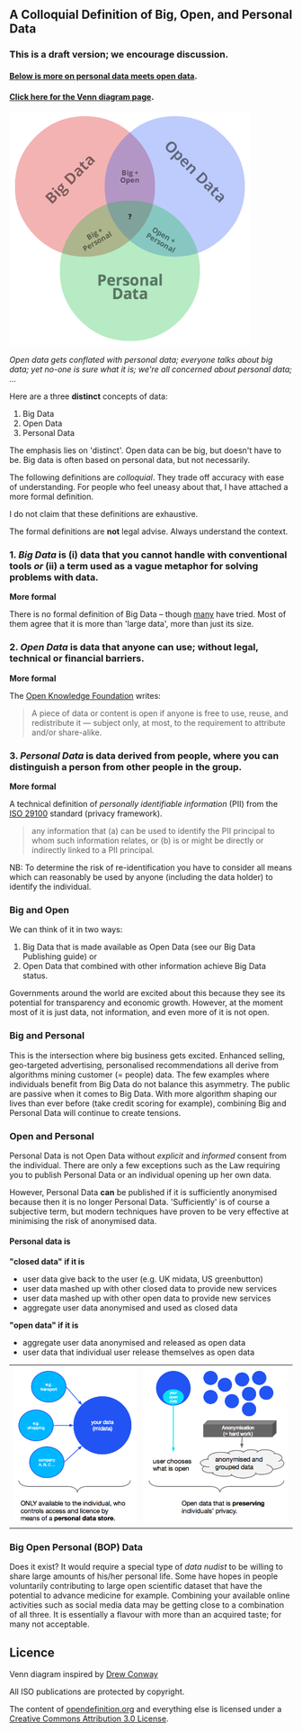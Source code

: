A Colloquial Definition of Big, Open, and Personal Data
-----------

### This is a draft version; we encourage discussion.


#### [Below is more on personal data meets open data](https://github.com/theodi/data-definitions#open-and-personal).

#### [Click here for the Venn diagram page](http://theodi.github.io/data-definitions).
![Venn diagram](img/venn.png "Venn diagram")


*Open data gets conflated with personal data; everyone talks about big data; yet no-one is sure what it is; we're all concerned about personal data; …* 

Here are a three **distinct** concepts of data:

1. Big Data
2. Open Data
3. Personal Data

The emphasis lies on 'distinct'. Open data can be big, but doesn't have to be. Big data is often based on personal data, but not necessarily.  
 
The following definitions are *colloquial*. They trade off accuracy with ease of understanding. For people who feel uneasy about that, I have attached a more formal definition. 

I do not claim that these definitions are exhaustive. 

The formal definitions are **not** legal advise. Always understand the context. 


### 1. *Big Data* is (i) data that you cannot handle with conventional tools *or* (ii) a term used as a vague metaphor for solving problems with data.


**More formal**

There is no formal definition of Big Data – though [many](http://www.opentracker.net/article/definitions-big-data) have tried. Most of them agree that it is more than 'large data', more than just its size.


### 2. *Open Data* is data that anyone can use; without legal, technical or financial barriers.

**More formal**

The [Open Knowledge Foundation](http://opendefinition.org/) writes: 

>A piece of data or content is open if anyone is free to use, reuse, and redistribute it — subject only, at most, to the requirement to attribute and/or share-alike.


### 3. *Personal Data* is data derived from people, where you can distinguish a person from other people in the group.

**More formal**

A technical definition of *personally identifiable information* (PII) from the [ISO 29100](http://www.iso.org/iso/home/store/catalogue_tc/catalogue_detail.htm?csnumber=45123) standard (privacy framework).
> any information that (a) can be used to identify the PII principal to whom such information relates, or (b) is or might be directly or indirectly linked to a PII principal. 

NB: To determine the risk of re-identification you have to consider all means which can reasonably be used by anyone (including the data holder) to identify the individual. 
 

### Big and Open
We can think of it in two ways:

1. Big Data that is made available as Open Data (see our Big Data Publishing guide) or
2. Open Data that combined with other information achieve Big Data status.

Governments around the world are excited about this because they see its potential for transparency and economic growth. However, at the moment most of it is just data, not information, and even more of it is not open.


### Big and Personal 

This is the intersection where big business gets excited. Enhanced selling, geo-targeted advertising, personalised recommendations all derive from algorithms mining customer (= people) data. The few examples where individuals benefit from Big Data do not balance this asymmetry. The public are passive when it comes to Big Data. With more algorithm shaping our lives than ever before (take credit scoring for example), combining Big and Personal Data will continue to create tensions.

### Open and Personal
Personal Data is not Open Data without *explicit* and *informed* consent from the individual. There are only a few exceptions such as the Law requiring you to publish Personal Data or an individual opening up her own data.

However, Personal Data **can** be published if it is sufficiently anonymised because then it is no longer Personal Data. 'Sufficiently' is of course a subjective term, but modern techniques have proven to be very effective at minimising the risk of anonymised data.

#### Personal data is

**"closed data" if it is**

* user data give back to the user (e.g. UK midata, US greenbutton) 
* user data mashed up with other closed data to provide new services
* user data mashed up with other open data to provide new services
* aggregate user data anonymised and used as closed data     

**"open data" if it is**

* aggregate user data anonymised and released as open data
* user data that individual user release themselves as open data

<table id="open-personal" border="0" cellspacing="0" cellpadding="0">
<tr>
<td class="align-center"><img src="img/open-personal-1.png"/></td>
<td class="align-center"><img src="img/open-personal-2.png"/></td>
</tr>
</table>


### Big Open Personal (BOP) Data 

Does it exist? It would require a special type of *data nudist* to be willing to share large amounts of his/her personal life. Some have hopes in people voluntarily contributing to large open scientific dataset that have the potential to advance medicine for example. Combining your available online activities such as social media data may be getting close to a combination of all three. It is essentially a flavour with more than an acquired taste; for many not acceptable.



## Licence

Venn diagram inspired by [Drew Conway](http://www.drewconway.com)

All ISO publications are protected by copyright. 

The content of [opendefinition.org](http://opendefinition.org/) and everything else is licensed under a [Creative Commons Attribution 3.0 License](http://creativecommons.org/licenses/by/3.0/). 
